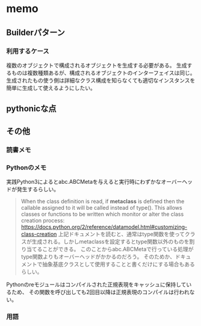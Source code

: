 # memo

## Builderパターン

### 利用するケース
複数のオブジェクトで構成されるオブジェクトを生成する必要がある。
生成するものは複数種類あるが、構成されるオブジェクトのインターフェイスは同じ。
生成されたもの使う側は詳細なクラス構成を知らなくても適切なインスタンスを簡単に生成して使えるようにしたい。

## pythonicな点


## その他

### 読書メモ

### Pythonのメモ

実践Python3によるとabc.ABCMetaを与えると実行時にわずかなオーバーヘッドが発生するらしい。
> When the class definition is read, if __metaclass__ is defined then the callable assigned to it will be called instead of type(). This allows classes or functions to be written which monitor or alter the class creation process:
https://docs.python.org/2/reference/datamodel.html#customizing-class-creation
上記ドキュメントを読むと、通常はtype関数を使ってクラスが生成される。しかしmetaclassを設定するとtype関数以外のものを割り当てることができる。
このことからabc.ABCMetaで行っている処理がtype関数よりもオーバーヘッドがかかるのだろう。
そのためか、ドキュメントで抽象基底クラスとして使用することと書くだけにする場合もあるらしい。

Pythonのreモジュールはコンパイルされた正規表現をキャッシュに保持しているため、
その関数を呼び出しても2回目以降は正規表現のコンパイルは行われない。

### 用語


